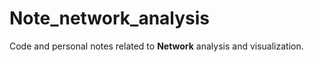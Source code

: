 # Note_network_analysis

Code and personal notes related to **Network** analysis and visualization.


